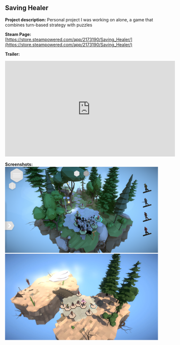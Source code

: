 ## Saving Healer

**Project description:** 
Personal project I was working on alone, a game that combines turn-based strategy with puzzles

**Steam Page:** 
[https://store.steampowered.com/app/2173190/Saving_Healer/](https://store.steampowered.com/app/2173190/Saving_Healer/)

**Trailer:** 
<iframe width="560" height="315" src="https://www.youtube.com/embed/APJh3i-eUu0" title="YouTube video player" frameborder="0" allow="accelerometer; autoplay; clipboard-write; encrypted-media; gyroscope; picture-in-picture; web-share" allowfullscreen></iframe>

**Screenshots:** 
<img src="images/savingHealerScreenShot01.png?raw=true"/>
<img src="images/savingHealerScreenshot02.png?raw=true"/>
